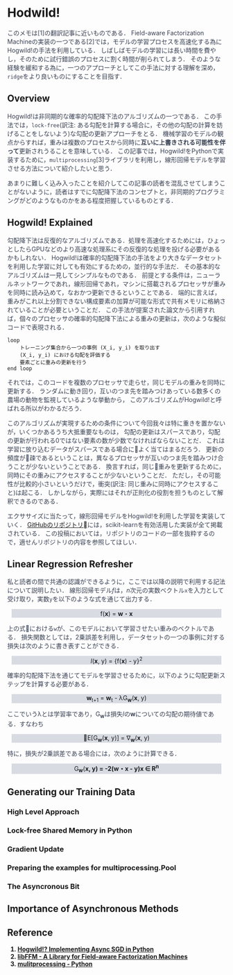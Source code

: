<style>
p {
    color: #373F51;
}
p.latex {
    text-align: center;
    background-color: #D8DBE2;
    color: #1B1C1E;
    margin-left: 10px;
    margin-right: 10px;
}
</style>

<!-- 
#D8DBE2
#A9B5D1
#5772AF
#373F51
#1B1C1E
-->

# Hodwild!
このメモは[1]の翻訳記事に近いものである．
Field-aware Factorization Machineの実装の一つである[2]では，モデルの学習プロセスを高速化する為にHogwild!の手法を利用している．
しばしばモデルの学習には長い時間を費やし，そのために試行錯誤のプロセスに割く時間が削られてしまう．
そのような経験を緩和する為に，一つのアプローチとしてこの手法に対する理解を深め，`ridge`をより良いものにすることを目指す．

## Overview
Hogwild!は非同期的な確率的勾配降下法のアルゴリズムの一つである．
この手法では，`lock-free`(訳注: ある勾配を計算する場合に，その他の勾配の計算を妨げることをしないよう)な勾配の更新アプローチをとる．
機械学習のモデルの観点からすれば，重みは複数のプロセスから同時に**互いに上書きされる可能性を伴って**更新されうることを意味している．
この記事では，Hogwild!をPythonで実装するために，`multiprocessing`[3]ライブラリを利用し，線形回帰モデルを学習させる方法について紹介したいと思う．

あまりに難しく込み入ったことを紹介してこの記事の読者を混乱させてしまうことがないように，読者はすでに勾配降下法のコンセプトと，非同期的プログラミングがどのようなものかをある程度把握しているものとする．

## Hogwild! Explained
勾配降下法は反復的なアルゴリズムである．処理を高速化するためには，ひょっとしたらGPUなどのより高速な処理系にその反復的な処理を投げる必要があるかもしれない．
Hogwild!は確率的勾配降下法の手法をより大きなデータセットを利用した学習に対しても有効にするための，並行的な手法だ．
その基本的なアルゴリズムは一見してシンプルなものである．
前提とする条件は，ニューラルネットワークであれ，線形回帰であれ，マシンに搭載されるプロセッサが重みを同時に読み込めて，なおかつ更新できるということである．
端的に言えば，重みがこれ以上分割できない構成要素の加算が可能な形式で共有メモリに格納されていることが必要ということだ．
この手法が提案された論文から引用すれば，個々のプロセッサの確率的勾配降下法による重みの更新は，次のような擬似コードで表現される．

```
loop
    トレーニング集合から一つの事例 (X_i, y_i) を取り出す
    (X_i, y_i) における勾配を評価する
    要素ごとに重みの更新を行う
end loop
```

それでは，このコードを複数のプロセッサで走らせ，同じモデルの重みを同時に更新する．
ランダムに動き回り，互いのつま先を踏みつけあっている数多くの農場の動物を監視しているような挙動から，
このアルゴリズムがHogwild!と呼ばれる所以がわかるだろう．

このアルゴリズムが実現するための条件について今回我々は特に重きを置かないが，いくつかあるうち大抵重要なものは，
勾配の更新はスパースであり，勾配の更新が行われる0ではない要素の数が少数でなければならないことだ．
これは学習に放り込むデータがスパースである場合によく当てはまるだろう．
更新の頻度が疎であるということは，異なるプロセッサが互いのつま先を踏みつけ合うことが少ないということである．
換言すれば，同じ重みを更新するために，同時にその重みにアクセスすることが少ないということだ．
ただし，その可能性が比較的小さいというだけで，衝突(訳注: 同じ重みに同時にアクセスすること)は起こる．
しかしながら，実際にはそれが正則化の役割を担うものとして解釈できるのである．

エクササイズに当たって，線形回帰モデルをHogwild!を利用した学習を実装していく．
[GitHubのリポジトリ](https://github.com/srome/sklearn-hogwild)には，scikit-learnを有効活用した実装が全て掲載されている．
この投稿においては，リポジトリのコードの一部を抜粋するので，適せんリポジトリの内容を参照してほしい．

## Linear Regression Refresher
私と読者の間で共通の認識ができるように，ここでは以降の説明で利用する記法について説明したい．
線形回帰モデル*f*は，*n*次元の実数ベクトル`x`を入力として受け取り，実数`y`を以下のような式を通じて出力する．

<p class='latex'>
    f(<b>x</b>) = <b>w</b>・<b>x</b>
</p>

上の式における`w`が、このモデルにおいて学習させたい重みのベクトルである．
損失関数としては，2乗誤差を利用し，データセットの一つの事例に対する損失は次のように書き表すことができる．

<p class='latex'>
    <i>l</i>(<b>x</b>, y) = {f(<b>x</b>) - y}<sup>2</sup>
</p>

確率的勾配降下法を通じてモデルを学習させるために，以下のように勾配更新ステップを計算する必要がある．

<p class='latex'>
    <b>w</b><sub>t+1</sub> = <b>w</b><sub>t</sub> - λG<sub><b>w</b></sub>(<b>x</b>, y)
</p>

ここでいうλとは学習率であり，G<sub><b>w</b></sub>は損失<i>l</i>の<b>w</b>についての勾配の期待値である．すなわち

<p class='latex'>
    E[G<sub><b>w</b></sub>(<b>x</b>, y)] = ∇<sub><b>w</b></sub>(<b>x</b>, y)
</p>

特に，損失が2乗誤差である場合には，次のように計算できる．

<p class='latex'>
    G<sub><b>w</b></sub>(<b>x</w>, y) = -2(<b>w</b>・<b>x</b> - y)<b>x</b> ∈ R<sup>n</sup>
</p>

## Generating our Training Data

### High Level Approach

### Lock-free Shared Memory in Python

### Gradient Update

### Preparing the examples for multiprocessing.Pool

### The Asyncronous Bit

## Importance of Asynchronous Methods

## Reference
1. [Hogwild!? Implementing Async SGD in Python](https://srome.github.io/Async-SGD-in-Python-Implementing-Hogwild!/)
2. [libFFM - A Library for Field-aware Factorization Machines](https://github.com/guestwalk/libffm)
3. [mulitprocessing - Python](https://docs.python.jp/3/library/multiprocessing.html)